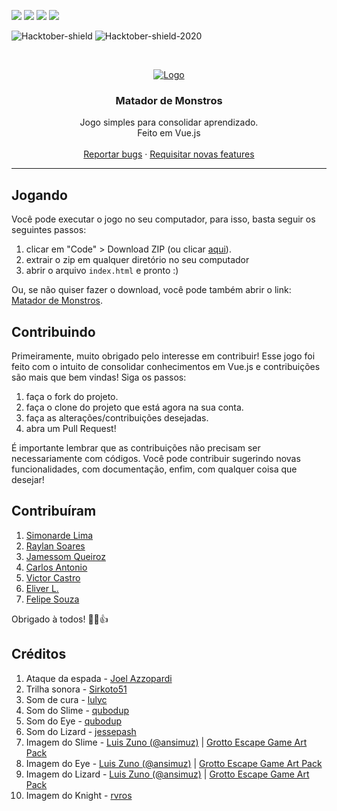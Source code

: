 <!--
*** Thanks for checking out this README Template. If you have a suggestion that would
*** make this better please fork the repo and create a pull request or simple open
*** an issue with the tag "enhancement".
*** Thanks again! Now go create something AMAZING! :D
-->

<!-- PROJECT SHIELDS -->
<!--
*** I'm using markdown "reference style" links for readability.
*** Reference links are enclosed in brackets [ ] instead of parentheses ( ).
*** See the bottom of this document for the declaration of the reference variables
*** for build-url, contributors-url, etc. This is an optional, concise syntax you may use.
*** https://www.markdownguide.org/basic-syntax/#reference-style-links
-->

<a href="https://github.com/simonardejr/matador-de-monstros/graphs/contributors"><img src="https://img.shields.io/github/contributors-anon/simonardejr/matador-de-monstros"></a>
<a href="https://github.com/simonardejr/matador-de-monstros/issues"><img src="https://img.shields.io/github/issues/simonardejr/matador-de-monstros"></a>
<a href="https://img.shields.io/github/stars/simonardejr/matador-de-monstros"><img src="https://img.shields.io/github/stars/simonardejr/matador-de-monstros"></a>
<a href="https://github.com/simonardejr/matador-de-monstros/network/members"><img src="https://img.shields.io/github/forks/simonardejr/matador-de-monstros"></a>

![Hacktober-shield] ![Hacktober-shield-2020]

<!-- PROJECT LOGO -->
<br />
<p align="center">
  <a href="https://github.com/jamessom/matador-de-monstros">
    <img src="https://raw.githubusercontent.com/jamessom/matador-de-monstros/master/logo/mdm.png" alt="Logo">
  </a>

  <h3 align="center">Matador de Monstros</h3>

  <p align="center">
    Jogo simples para consolidar aprendizado.
    <br /> 
    Feito em Vue.js
    <br />
    <br />
    <a href="https://github.com/jamessom/matador-de-monstros/issues">Reportar bugs</a>
    ·
    <a href="https://github.com/jamessom/matador-de-monstros/issues">Requisitar novas features</a>
  </p>
  <hr>
</p>

## Jogando
Você pode executar o jogo no seu computador, para isso, basta seguir os seguintes passos: 
1. clicar em "Code" > Download ZIP (ou clicar [aqui](https://github.com/simonardejr/matador-de-monstros/archive/master.zip)).
2. extrair o zip em qualquer diretório no seu computador
3. abrir o arquivo `index.html` e pronto :)

Ou, se não quiser fazer o download, você pode também abrir o link: [Matador de Monstros](https://simonardejr.github.io/matador-de-monstros/index.html).

## Contribuindo

Primeiramente, muito obrigado pelo interesse em contribuir! Esse jogo foi feito com o intuito de consolidar conhecimentos em Vue.js e contribuições são mais que bem vindas! Siga os passos:
1. faça o fork do projeto.
2. faça o clone do projeto que está agora na sua conta.
3. faça as alterações/contribuições desejadas.
4. abra um Pull Request!

É importante lembrar que as contribuições não precisam ser necessariamente com códigos. Você pode contribuir sugerindo novas funcionalidades, com documentação, enfim, com qualquer coisa que desejar!

## Contribuíram
1. [Simonarde Lima](https://github.com/simonardejr)
2. [Raylan Soares](https://github.com/raylansoares)
3. [Jamessom Queiroz](https://github.com/jamessom)
4. [Carlos Antonio](https://github.com/carlosantq)
5. [Victor Castro](https://github.com/KastroWalker)
6. [Eliver L.](https://github.com/EliverLara)
7. [Felipe Souza](https://github.com/felipelsouza)

Obrigado à todos! 🎉👏👍

## Créditos

1. Ataque da espada - [Joel Azzopardi](https://freesound.org/people/JoelAudio/sounds/77611/)
2. Trilha sonora - [Sirkoto51](https://freesound.org/people/Sirkoto51/sounds/416632/)
3. Som de cura - [lulyc](https://freesound.org/people/lulyc/sounds/346116/)
4. Som do Slime - [qubodup](https://freesound.org/people/qubodup/sounds/442772/)
5. Som do Eye - [qubodup](https://freesound.org/people/qubodup/sounds/442880/)
6. Som do Lizard - [jessepash](https://freesound.org/people/jessepash/sounds/235378/)
7. Imagem do Slime - [Luis Zuno (@ansimuz)](http://ansimuz.com) | [Grotto Escape Game Art Pack](https://ansimuz.itch.io/grotto-escape-game-art-pack)
8. Imagem do Eye - [Luis Zuno (@ansimuz)](http://ansimuz.com) | [Grotto Escape Game Art Pack](https://ansimuz.itch.io/grotto-escape-game-art-pack)
9. Imagem do Lizard - [Luis Zuno (@ansimuz)](http://ansimuz.com) | [Grotto Escape Game Art Pack](https://ansimuz.itch.io/grotto-escape-game-art-pack)
10. Imagem do Knight - [rvros](https://rvros.itch.io/animated-pixel-knight)


<!-- MARKDOWN LINKS & IMAGES -->
<!-- https://www.markdownguide.org/basic-syntax/#reference-style-links -->
<!-- [product-screenshot]: # -->
[Hacktober-shield]: https://img.shields.io/badge/Hacktoberfest-2019-blueviolet
[Hacktober-shield-2020]: https://img.shields.io/badge/Hacktoberfest-2020-blueviolet
